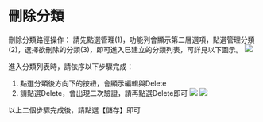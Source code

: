 # 刪除分類
刪除分類路徑操作：
請先點選管理(1)，功能列會顯示第二層選項，點選管理分類(2)，選擇欲刪除的分類(3)，即可進入已建立的分類列表，可詳見以下圖示。
![](https://i.imgur.com/NzjZ5JS.png)

進入分類列表時，請依序以下步驟完成：
1. 點選分類後方向下的按紐，會顯示編輯與Delete
2. 請點選Delete，會出現二次驗證，請再點選Delete即可
![](https://i.imgur.com/FBvPFso.png)
![](https://i.imgur.com/qsMRcKN.png)

以上二個步驟完成後，請點選【儲存】即可